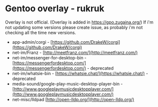 # Gentoo overlay - rukruk

Overlay is not official. (Overlay is added in https://gpo.zugaina.org/)
If i'm not updating some versions please create issue, as probably i'm not checking all the time new versions.


 * app-admin/corgi - [https://github.com/DrakeW/corgi](https://github.com/DrakeW/corgi)
 * net-im/Franz - [http://meetfranz.com/](http://meetfranz.com/)
 * net-im/messenger-for-desktop-bin - [https://messengerfordesktop.com/](https://messengerfordesktop.com/) - deprecated
 * net-im/whatsie-bin - [https://whatsie.chat/](https://whatsie.chat/) - deprecated
 * media-sound/google-play-music-desktop-player-bin - [http://www.googleplaymusicdesktopplayer.com/](http://www.googleplaymusicdesktopplayer.com/)
 * net-misc/lldpad	[http://open-lldp.org/](http://open-lldp.org/)
